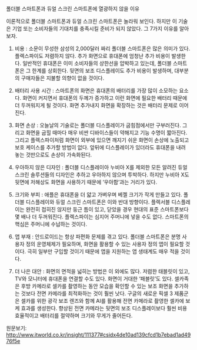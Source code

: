 폴더블 스마트폰과 듀얼 스크린 스마트폰에 열광하지 않을 이유


이론적으로 폴더블 스마트폰과 듀얼 스크린 스마트폰은 놀라워 보인다. 하지만 이 기술은 기업 또는 소비자들의 기대치를 충족시킬 준비가 되지 않았다. 그 7가지 이유를 알아보자.

1. 비용 : 소문이 무성한 삼성의 2,000달러 짜리 폴더블 스마트폰은 많은 의미가 있다. 플렉스파이도 저렴하지 않다. 추가 화면으로 휴대폰에 엄청난 추가 비용이 발생한다. 일반적인 휴대폰은 이미 소비자들의 상한선을 압박하고 있는데, 폴더블 스마트폰은 그 한계를 상회한다. 뒷면의 보조 디스플레이도 추가 비용이 발생하며, 대부분의 구매자들은 지불할 의향이 없을 것이다.

2. 배터리 사용 시간 : 스마트폰의 화면은 휴대폰의 배터리를 가장 많이 소모하는 요소다. 화면이 커지면서 휴대폰의 두께가 증가하고 이런 화면에 필요한 배터리 때문에 더 두꺼워지게 될 것이다. 화면 추가내지 화면을 확장하는 것은 배터리 문제로 이어진다.

3. 화면 손상 : 오늘날의 기술로는 폴더블 디스플레이가 굽힘점에서만 구부러진다. 그리고 화면을 굽힐 때마다 매우 비싼 디바이스들이 약해지고 기능 수명이 짧아진다. 그리고 플렉스파이처럼 화면이 외부에 있으면 깨지기 쉬운 화면이 손상에 노출되고 보호 케이스를 추가할 방법이 없다. 앞뒤에 디스플레이가 있더라도 휴대폰을 내려 놓는 것만으로도 손상이 가속화된다.

4. 우아하지 않은 디자인 : 폴더블 디스플레이아 누비아 X를 제외한 모든 알려진 듀얼 스크린 솔루션들의 디자인은 추하고 우아하지 않으며 투박하다. 하지만 누비아 X도 뒷면에 저해상도 화면을 사용하기 때문에 ‘우아함’과는 거리가 있다.

5. 크기와 부피 : 애플은 휴대폰을 더 얇고 가벼우며 베젤 크기가 작게 만들고 있다. 폴더블 디스플레이와 듀얼 스크린 스마트폰은 이와 반대 방향이다. 플렉서블 디스플레이는 완전히 접히진 않지만 둥근 틈이 있고, 닫았을 경우 현대의 표준 스마트폰보다 몇 배나 더 두꺼워진다. 플렉스파이는 심지어 주머니에 넣을 수도 없다. 스마트폰의 핵심은 주머니에 수납하는 것이다.

6. 앱 부재 : 안드로이드는 항상 파편화 문제를 겪고 있다. 폴더블 스마트폰은 분명 사용자 정의 운영체제가 필요하며, 화면을 활용할 수 있는 사용자 정의 앱이 필요할 것이다. 극히 일부만 구입할 것이기 때문에 앱을 지원하는 앱 생태계도 매우 적을 것이다.

7. 더 나은 대안 : 화면의 면적을 넓히는 방법은 이 외에도 많다. 저렴한 태블릿이 있고, TV와 모니터에 휴대폰을 연결할 수도 있다. 화면이 거대한 ‘패블릿’도 있다. 셀카족은 후방 카메라로 셀카를 촬영하는 동안 모습을 확인할 수 있는 보조 화면을 추가하는 것보다 전면 카메라를 최적화하는 것이 훨씬 낫다. 구글의 새로운 픽셀 3 제품군은 셀카를 위한 광각 보조 렌즈와 함께 AI를 활용해 전면 카메라로 촬영한 셀카에 보케 효과를 생성한다. 향상된 전면 카메라는 뒷면의 보조 디스플레이보다 훨씬 비용 효율적이고 배터리를 절약하며 크기와 무게가 줄어든다.

원문보기: 
http://www.itworld.co.kr/insight/111377#csidx4de10ad139cfcd1b7ebad1ad4976f5e 